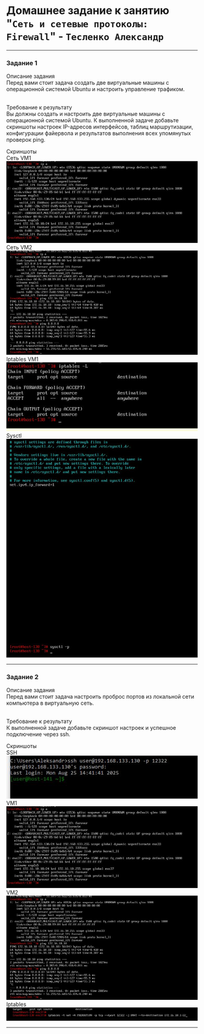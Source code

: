 # Домашнее задание к занятию "`Сеть и сетевые протоколы: Firewall`" - `Тесленко Александр`

---

### Задание 1

Описание задания<br>
Перед вами стоит задача создать две виртуальные машины с операционной системой Ubuntu и настроить управление трафиком.<br><br>

Требование к результату<br>
Вы должны создать и настроить две виртуальные машины с операционной системой Ubuntu. К выполненной задаче добавьте скриншоты настроек IP-адресов интерфейсов, таблиц маршрутизации, конфигурации файервола и результатов выполнения всех упомянутых проверок ping.<br>


Скриншоты<br>
Сеть VM1<br>
![Сеть VM1](https://github.com/teslenkoai89/8-03-hw/blob/firewall/IP%20VM1.JPG)<br>
Сеть VM2<br>
![Сеть VM2](https://github.com/teslenkoai89/8-03-hw/blob/firewall/IP%20VM2.JPG)<br>
Iptables VM1<br>
![Iptables VM1](https://github.com/teslenkoai89/8-03-hw/blob/firewall/Iptables%20VM1.JPG)<br>
Sysctl<br>
![Iptables VM1](https://github.com/teslenkoai89/8-03-hw/blob/firewall/sysctl.JPG)<br>

---

### Задание 2

Описание задания<br>
Перед вами стоит задача настроить проброс портов из локальной сети компьютера в виртуальную сеть.<br><br>

Требование к результату<br>
К выполненной задаче добавьте скриншот настроек и успешное подключение через ssh.<br>

Скриншоты<br>
SSH<br>
![Screen](https://github.com/teslenkoai89/8-03-hw/blob/firewall/SSH.JPG)
VM1<br>
![Screen](https://github.com/teslenkoai89/8-03-hw/blob/firewall/IP%20VM1.JPG)
VM2<br>
![Screen](https://github.com/teslenkoai89/8-03-hw/blob/firewall/IP%20VM2.JPG)
Iptables<br>
![Screen](https://github.com/teslenkoai89/8-03-hw/blob/firewall/IPtables-vm1-example-2.JPG)


---
